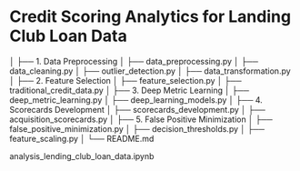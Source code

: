 # Credit Scoring Analytics for Landing Club Loan Data
│
├── 1. Data Preprocessing
│   ├── data_preprocessing.py
│   ├── data_cleaning.py
│   ├── outlier_detection.py
│   ├── data_transformation.py
│
├── 2. Feature Selection
│   ├── feature_selection.py
│   ├── traditional_credit_data.py
│
├── 3. Deep Metric Learning
│   ├── deep_metric_learning.py
│   ├── deep_learning_models.py
│
├── 4. Scorecards Development
│   ├── scorecards_development.py
│   ├── acquisition_scorecards.py
│
├── 5. False Positive Minimization
│   ├── false_positive_minimization.py
│   ├── decision_thresholds.py
│   ├── feature_scaling.py
│
└── README.md

analysis_lending_club_loan_data.ipynb